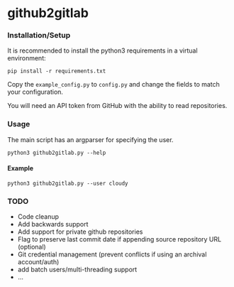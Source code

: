 # github2gitlab

### Installation/Setup

It is recommended to install the python3 requirements in a virtual environment:

`pip install -r requirements.txt`

Copy the `example_config.py` to `config.py` and change the fields to match your configuration.

You will need an API token from GitHub with the ability to read repositories.

### Usage

The main script has an argparser for specifying the user.

`python3 github2gitlab.py --help`

#### Example

`python3 github2gitlab.py --user cloudy`

### TODO

- Code cleanup
- Add backwards support
- Add support for private github repositories
- Flag to preserve last commit date if appending source repository URL (optional)
- Git credential management (prevent conflicts if using an archival account/auth)
- add batch users/multi-threading support
- ...
